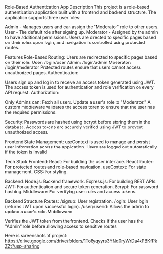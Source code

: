 Role-Based Authentication App
Description
This project is a role-based authentication application built with a frontend and backend structure. The application supports three user roles:

Admin - Manages users and can assign the "Moderator" role to other users.
User - The default role after signing up.
Moderator - Assigned by the admin to have additional permissions.
Users are directed to specific pages based on their roles upon login, and navigation is controlled using protected routes.

Features
Role-Based Routing:
Users are redirected to specific pages based on their role:
User: /login/user
Admin: /login/admin
Moderator: /login/moderator
Protected routes ensure that users cannot access unauthorized pages.
Authentication:

Users sign up and log in to receive an access token generated using JWT.
The access token is used for authentication and role verification on every API request.
Authorization:

Only Admins can:
Fetch all users.
Update a user's role to "Moderator."
A custom middleware validates the access token to ensure that the user has the required permissions.

Security:
Passwords are hashed using bcrypt before storing them in the database.
Access tokens are securely verified using JWT to prevent unauthorized access.

Frontend State Management:
useContext is used to manage and persist user information across the application.
Users are logged out automatically if the token is invalid.

Tech Stack
Frontend:
React: For building the user interface.
React Router: For protected routes and role-based navigation.
useContext: For state management.
CSS: For styling.

Backend:
Node.js: Backend framework.
Express.js: For building REST APIs.
JWT: For authentication and secure token generation.
Bcrypt: For password hashing.
Middleware: For verifying user roles and access tokens.

Backend Structure
Routes:
/signup: User registration.
/login: User login (returns JWT upon successful login).
/user/:userid: Allows the admin to update a user's role.
Middleware:

Verifies the JWT token from the frontend.
Checks if the user has the "Admin" role before allowing access to sensitive routes.

Here  is screenshots of project:
https://drive.google.com/drive/folders/1To8yqyyrs3YfJd0ryWrDa4xPBKfPkZZt?usp=sharing
